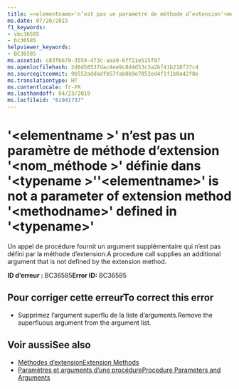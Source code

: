 ```yaml
---
title: «<elementname>'n’est pas un paramètre de méthode d’extension'<methodname>'définie dans'<typename>»
ms.date: 07/20/2015
f1_keywords:
- vbc36585
- bc36585
helpviewer_keywords:
- BC36585
ms.assetid: c83fb679-3559-473c-aaa9-6ff21e515f97
ms.openlocfilehash: 2d8d58537dac4ee9c8d4d53c3a2bf41b218f37c4
ms.sourcegitcommit: 9b552addadfb57fab0b9e7852ed4f1f1b8a42f8e
ms.translationtype: HT
ms.contentlocale: fr-FR
ms.lasthandoff: 04/23/2019
ms.locfileid: "61941737"
---
```

# <a name="elementname-is-not-a-parameter-of-extension-method-methodname-defined-in-typename"></a><span data-ttu-id="fe015-102">'\<elementname >' n’est pas un paramètre de méthode d’extension '\<nom_méthode >' définie dans '\<typename >'</span><span class="sxs-lookup"><span data-stu-id="fe015-102">'\<elementname>' is not a parameter of extension method '\<methodname>' defined in '\<typename>'</span></span>
<span data-ttu-id="fe015-103">Un appel de procédure fournit un argument supplémentaire qui n’est pas défini par la méthode d’extension.</span><span class="sxs-lookup"><span data-stu-id="fe015-103">A procedure call supplies an additional argument that is not defined by the extension method.</span></span>  
  
 <span data-ttu-id="fe015-104">**ID d’erreur :** BC36585</span><span class="sxs-lookup"><span data-stu-id="fe015-104">**Error ID:** BC36585</span></span>  
  
## <a name="to-correct-this-error"></a><span data-ttu-id="fe015-105">Pour corriger cette erreur</span><span class="sxs-lookup"><span data-stu-id="fe015-105">To correct this error</span></span>  
  
- <span data-ttu-id="fe015-106">Supprimez l’argument superflu de la liste d’arguments.</span><span class="sxs-lookup"><span data-stu-id="fe015-106">Remove the superfluous argument from the argument list.</span></span>  
  
## <a name="see-also"></a><span data-ttu-id="fe015-107">Voir aussi</span><span class="sxs-lookup"><span data-stu-id="fe015-107">See also</span></span>

- [<span data-ttu-id="fe015-108">Méthodes d’extension</span><span class="sxs-lookup"><span data-stu-id="fe015-108">Extension Methods</span></span>](../../visual-basic/programming-guide/language-features/procedures/extension-methods.md)
- [<span data-ttu-id="fe015-109">Paramètres et arguments d’une procédure</span><span class="sxs-lookup"><span data-stu-id="fe015-109">Procedure Parameters and Arguments</span></span>](../../visual-basic/programming-guide/language-features/procedures/procedure-parameters-and-arguments.md)
